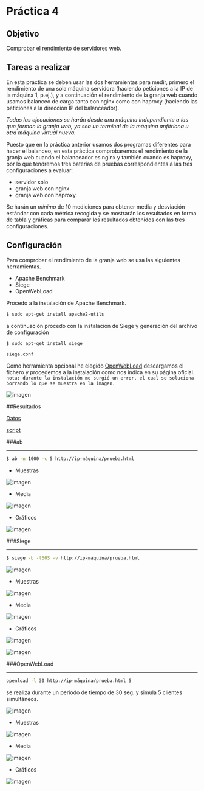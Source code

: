 # Práctica 4

## Objetivo
Comprobar el rendimiento de servidores web.

## Tareas a realizar
En esta práctica se deben usar las dos herramientas para medir, primero el rendimiento de una sola máquina servidora (haciendo peticiones a la IP de la máquina 1, p.ej.), y a continuación el rendimiento de la granja web cuando usamos balanceo de carga tanto con nginx como con haproxy (haciendo las peticiones a la dirección IP del balanceador).

*Todas las ejecuciones se harán desde una máquina independiente a las que forman la granja web, ya sea un terminal de la máquina anfitriona u otra máquina virtual nueva.* 

Puesto que en la práctica anterior usamos dos programas diferentes para hacer el balanceo, en esta práctica comprobaremos el rendimiento de la granja web cuando el balanceador es nginx y también cuando es haproxy, por lo que tendremos tres baterías de pruebas correspondientes a las tres configuraciones a evaluar: 

  - servidor solo
  - granja web con nginx
  - granja web con haproxy.

Se harán un *mínimo* de 10 mediciones para obtener media y desviación estándar con cada métrica recogida y se mostrarán los resultados en forma de tabla y gráficas para comparar los resultados obtenidos con las tres configuraciones.

## Configuración 

Para  comprobar el rendimiento de la granja web  se usa las siguientes herramientas.

- Apache Benchmark
- Siege
- OpenWebLoad

Procedo a la instalación de Apache Benchmark.

````sh
$ sudo apt-get install apache2-utils
````

a continuación procedo con la instalación de Siege y generación del archivo de configuración

````sh
$ sudo apt-get install siege
````

````sh
siege.conf
````

Como herramienta opcional he elegido [OpenWebLoad](http://openwebload.sourceforge.net/)
descargamos el fichero y procedemos a la instalación como nos indica en su página oficial.
`nota: durante la instalación me surgió un error, el cual se soluciona borrando lo que se muestra en la imagen.`

![imagen](https://github.com/marlenelis/SWAP1516/blob/master/images/p4_W_d.jpg)

##Resultados

[Datos][tabla]

[script](https://github.com/marlenelis/SWAP1516/blob/master/Practicas/auto.sh)

###ab
________________________________

````sh
$ ab -n 1000 -c 5 http://ip-máquina/prueba.html
````

- Muestras

![imagen](https://github.com/marlenelis/SWAP1516/blob/master/images/p4_9_1.jpg)

- Media

![imagen](https://github.com/marlenelis/SWAP1516/blob/master/images/p4_8_1.jpg)

- Gráficos

![imagen](https://github.com/marlenelis/SWAP1516/blob/master/images/p4_ab_g.jpg)


###Siege
______________________________

````sh
$ siege -b -t60S -v http://ip-máquina/prueba.html
````
![imagen](https://github.com/marlenelis/SWAP1516/blob/master/images/p4_3.jpg)

- Muestras

![imagen](https://github.com/marlenelis/SWAP1516/blob/master/images/p4_s.jpg)

- Media

![imagen](https://github.com/marlenelis/SWAP1516/blob/master/images/p4_7_1.jpg)

- Gráficos

![imagen](https://github.com/marlenelis/SWAP1516/blob/master/images/p4_s_g.jpg) 

![imagen](https://github.com/marlenelis/SWAP1516/blob/master/images/p4_s_g1.jpg)

###OpenWebLoad
_____________________________________________

````sh
openload -l 30 http://ip-máquina/prueba.html 5 
````

se realiza durante un período de tiempo de 30 seg. y simula 5 clientes simultáneos.

![imagen](https://github.com/marlenelis/SWAP1516/blob/master/images/p4_OWL_1.jpg) 

- Muestras

![imagen](https://github.com/marlenelis/SWAP1516/blob/master/images/p4_OWL_2.jpg) 

- Media

![imagen](https://github.com/marlenelis/SWAP1516/blob/master/images/p4_OWL_3.jpg) 

- Gráficos

![imagen](https://github.com/marlenelis/SWAP1516/blob/master/images/p4_OWL.jpg) 

[tabla]:https://docs.google.com/spreadsheets/d/1TM30ZFnYA6Yj4I-MeIlKWQIbzIzJky37a6YdDkl9Y_w/edit?usp=sharing




